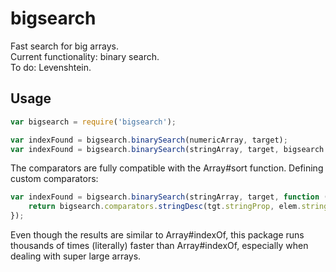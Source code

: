 # bigsearch
Fast search for big arrays.  
Current functionality: binary search.  
To do: Levenshtein.  

## Usage
``` js
var bigsearch = require('bigsearch');

var indexFound = bigsearch.binarySearch(numericArray, target);
var indexFound = bigsearch.binarySearch(stringArray, target, bigsearch.comparators.stringAsc);
```

The comparators are fully compatible with the Array#sort function.
Defining custom comparators:
``` js
var indexFound = bigsearch.binarySearch(stringArray, target, function (tgt, elem) {
    return bigsearch.comparators.stringDesc(tgt.stringProp, elem.stringProp);
});
```

Even though the results are similar to Array#indexOf, this package runs thousands of times (literally) faster than Array#indexOf, especially when dealing with super large arrays.
